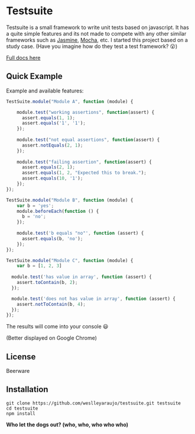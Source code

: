 # Testsuite

Testsuite is a small framework to write unit tests based on javascript.
It has a quite simple features and its not made to compete with any other similar frameworks such as [Jasmine], [Mocha], etc.
I started this project based on a study case.
(Have you imagine how do they test a test framework? :open_mouth:)

[Full docs here]

Quick Example
--------------
Example and available features:

```javascript
TestSuite.module("Module A", function (module) {

    module.test("working assertions", function(assert) {
      assert.equals(1, 1);
      assert.equals('1', '1');
    });
    
    module.test("not equal assertions", function(assert) {
      assert.notEquals(2, 1);
    });
    
    module.test("failing assertion", function(assert) {
      assert.equals(2, 1);
      assert.equals(1, 2, "Expected this to break.");
      assert.equals(10, '1');
    });
});

TestSuite.module("Module B", function (module) {
    var b = 'yes';
    module.beforeEach(function () {
      b = 'no';
    });
    
    module.test('b equals "no"', function (assert) {
      assert.equals(b, 'no');
    });
});

TestSuite.module("Module C", function (module) {
    var b = [1, 2, 3]
    
  module.test('has value in array', function (assert) {
    assert.toContain(b, 2);
  });

  module.test('does not has value in array', function (assert) {
    assert.notToContain(b, 4);
  });
});
```

The results will come into your console :smiley:

(Better displayed on Google Chrome)

License
----

Beerware

Installation
--------------

```
git clone https://github.com/weslleyaraujo/testsuite.git testsuite
cd testsuite
npm install
```

**Who let the dogs out? (who, who, who who who)**

[Jasmine]:https://github.com/pivotal/jasmine
[Mocha]:https://github.com/visionmedia/mocha
[Full docs here]:http://weslleyaraujo.github.io/testsuite/


